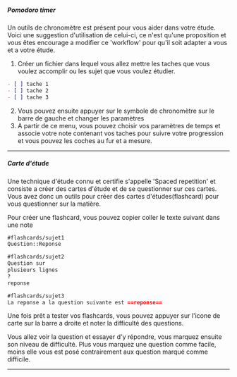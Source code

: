 ##### Pomodoro timer

Un outils de chronomètre est présent pour vous aider dans votre étude. Voici une suggestion d'utilisation de celui-ci, ce n'est qu'une proposition et vous êtes encourage a modifier ce 'workflow' pour qu'il soit adapter a vous et a votre étude.

1. Créer un fichier dans lequel vous allez mettre les taches que vous voulez accomplir ou les sujet que vous voulez étudier. 

```markdown
- [ ] tache 1
- [ ] tache 2
- [ ] tache 3
```

2. Vous pouvez ensuite appuyer sur le symbole de chronomètre sur le barre de gauche et changer les paramètres
3. A partir de ce menu, vous pouvez choisir vos paramètres de temps et associe votre note contenant vos taches pour suivre votre progression et vous pouvez les coches au fur et a mesure.

---

##### Carte d'étude

Une technique d'étude connu et certifie s'appelle 'Spaced repetition' et consiste a créer des cartes d'étude et de se questionner sur ces cartes. Vous avez donc un outils pour créer des cartes d'études(flashcard) pour vous questionner sur la matière.

Pour créer une flashcard, vous pouvez copier coller le texte suivant dans une note

```markdown
#flashcards/sujet1
Question::Reponse

#flashcards/sujet2
Question sur
plusieurs lignes
?
reponse

#flashcards/sujet3
La reponse a la question suivante est ==reponse==
```

Une fois prêt a tester vos flashcards, vous pouvez appuyer sur l'icone de carte sur la barre a droite et noter la difficulté des questions. 

Vous allez voir la question et essayer d'y répondre, vous marquez ensuite son niveau de difficulté. Plus vous marquez une question comme facile, moins elle vous est posé contrairement aux question marqué comme difficile.

---

